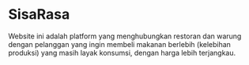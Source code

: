 # SisaRasa
Website ini adalah platform yang menghubungkan restoran dan warung dengan pelanggan yang ingin membeli makanan berlebih (kelebihan produksi) yang masih layak konsumsi, dengan harga lebih terjangkau.
